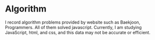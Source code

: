 # Algorithm 

I record algorithm problems provided by website such as Baekjoon, Programmers. All of them solved javascript. Currently, I am studying JavaScript, html, and css, and this data may not be accurate or efficient. 
